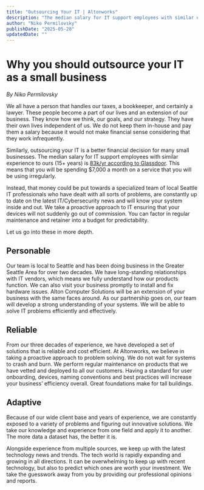 ```yaml
---
title: "Outsourcing Your IT | Altonworks"
description: "The median salary for IT support employees with similar experience to ours (15+ years) is 83k/yr according to Glassdoor."
author: "Niko Permilovsky"
publishDate: "2025-05-20"
updatedDate: ""
---
```


# Why you should outsource your IT as a small business

_By Niko Permilovsky_

We all have a person that handles our taxes, a bookkeeper, and certainly a lawyer. These people become a part of our lives and an extension of our business. They know how we think, our goals, and our strategy. They have their own lives independent of us. We do not keep them in-house and pay them a salary because it would not make financial sense considering that they work infrequently.

Similarly, outsourcing your IT is a better financial decision for many small businesses. The median salary for IT support employees with similar experience to ours (15+ years) is [83k/yr according to Glassdoor](https://www.glassdoor.com/Salaries/it-support-salary-SRCH_KO0,10.htm). This means that you will be spending $7,000 a month on a service that you will be using irregularly.

Instead, that money could be put towards a specialized team of local Seattle IT professionals who have dealt with all sorts of problems, are constantly up to date on the latest IT/Cybersecurity news and will know your system inside and out. We take a proactive approach to IT ensuring that your devices will not suddenly go out of commission. You can factor in regular maintenance and retainer into a budget for predictability.

Let us go into these in more depth.

## Personable

Our team is local to Seattle and has been doing business in the Greater Seattle Area for over two decades. We have long-standing relationships with IT vendors, which means we fully understand how our products function. We can also visit your business promptly to install and fix hardware issues. Alton Computer Solutions will be an extension of your business with the same faces around. As our partnership goes on, our team will develop a strong understanding of your systems. We will be able to solve IT problems efficiently and effectively.

## Reliable

From our three decades of experience, we have developed a set of solutions that is reliable and cost efficient. At Altonworks, we believe in taking a proactive approach to problem solving. We do not wait for systems to crash and burn. We perform regular maintenance on products that we have vetted and deployed to all our customers. Having a standard for user onboarding, devices, naming conventions and best practices will increase your business’ efficiency overall. Great foundations make for tall buildings.

## Adaptive

Because of our wide client base and years of experience, we are constantly exposed to a variety of problems and figuring out innovative solutions. We take our knowledge and experience from one field and apply it to another. The more data a dataset has, the better it is.

Alongside experience from multiple sources, we keep up with the latest technology news and trends. The tech world is rapidly expanding and growing in all directions. It can be overwhelming to keep up with recent technology, but also to predict which ones are worth your investment. We take the guesswork away from you by providing our professional opinions and reports.
